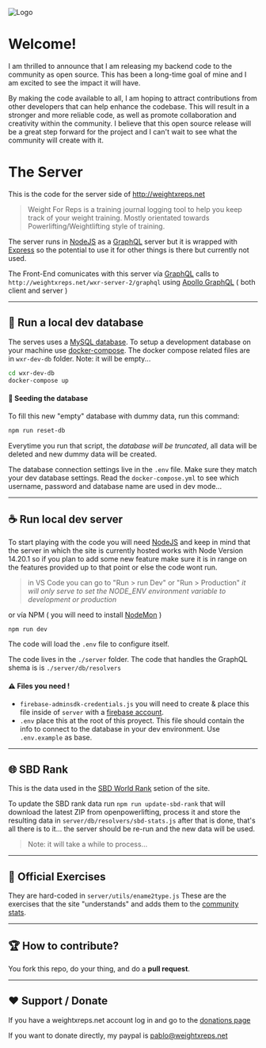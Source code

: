 ![Logo](https://weightxreps.net/logo.png)

# Welcome!
I am thrilled to announce that I am releasing my backend code to the community as open source. This has been a long-time goal of mine and I am excited to see the impact it will have. 

By making the code available to all, I am hoping to attract contributions from other developers that can help enhance the codebase. This will result in a stronger and more reliable code, as well as promote collaboration and creativity within the community. I believe that this open source release will be a great step forward for the project and I can't wait to see what the community will create with it.


# The Server
This is the code for the server side of http://weightxreps.net 

> Weight For Reps is a training journal logging tool to help you keep track of your weight training. Mostly orientated towards Powerlifting/Weightlifting style of training.

The server runs in [NodeJS](https://nodejs.org/en/) as a [GraphQL](https://graphql.org/) server but it is wrapped with [Express](https://expressjs.com/) so the potential to use it for other things is there but currently not used.

The Front-End comunicates with this server vía [GraphQL](https://graphql.org/) calls to `http://weightxreps.net/wxr-server-2/graphql` using [Apollo GraphQL](https://www.apollographql.com/docs/react/) ( both client and server )

---

## :newspaper: Run a local dev database
The serves uses a [MySQL database](https://www.mysql.com/). To setup a development database on your machine use [docker-compose](https://docs.docker.com/get-started/08_using_compose/). The docker compose related files are in `wxr-dev-db` folder. Note: it will be empty...
```bash
cd wxr-dev-db
docker-compose up
```

#### :seedling: Seeding the database
To fill this new "empty" database with dummy data, run this command:
```bash
npm run reset-db
```
Everytime you run that script, the _database will be truncated_, all data will be deleted and new dummy data will be created.

The database connection settings live in the `.env` file. Make sure they match your dev database settings. Read the `docker-compose.yml` to see which username, password and database name are used in dev mode...

---

## :coffee: Run local dev server
To start playing with the code you will need [NodeJS](https://nodejs.org/en/) and keep in mind that the server in which the site is currently hosted works with Node Version 14.20.1 so if you plan to add some new feature make sure it is in range on the features provided up to that point or else the code wont run.

> in VS Code you can go to "Run > run Dev" or "Run > Production" _it will only serve to set the NODE_ENV environment variable to development or production_

or vía NPM ( you will need to install [NodeMon](https://nodemon.io/) )
``` 
npm run dev
```

The code will load the `.env` file to configure itself.

The code lives in the `./server` folder. The code that handles the GraphQL shema is is `./server/db/resolvers`

#### :warning: Files you need !

- `firebase-adminsdk-credentials.js`
you will need to create & place this file inside of `server` with a [firebase account](https://console.firebase.google.com/).  
- `.env` place this at the root of this proyect. This file should contain the info to connect to the database in your dev environment. Use `.env.example` as base.

---

## :globe_with_meridians: SBD Rank
This is the data used in the [SBD World Rank](https://weightxreps.net/sbd-stats) setion of the site.

To update the SBD rank data run `npm run update-sbd-rank` that will download the latest ZIP from openpowerlifting, process it and store the resulting data in `server/db/resolvers/sbd-stats.js` after that is done, that's all there is to it... the server should be re-run and the new data will be used.

> Note: it will take a while to process...

---

## :satellite: Official Exercises
They are hard-coded in `server/utils/ename2type.js` These are the exercises that the site "understands" and adds them to the [community stats](https://weightxreps.net/community-stats).

---

## :trophy: How to contribute?
You fork this repo, do your thing, and do a **pull request**.

---

## :hearts: Support / Donate
If you have a weightxreps.net account log in and go to the [donations page](https://weightxreps.net/donate)

If you want to donate directly, my paypal is pablo@weightxreps.net

